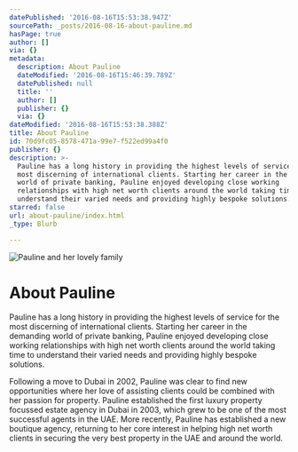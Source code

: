 ```yaml
---
datePublished: '2016-08-16T15:53:38.947Z'
sourcePath: _posts/2016-08-16-about-pauline.md
hasPage: true
author: []
via: {}
metadata:
  description: About Pauline
  dateModified: '2016-08-16T15:46:39.789Z'
  datePublished: null
  title: ''
  author: []
  publisher: {}
  via: {}
dateModified: '2016-08-16T15:53:38.388Z'
title: About Pauline
id: 70d9fc05-8578-471a-99e7-f522ed99a4f0
publisher: {}
description: >-
  Pauline has a long history in providing the highest levels of service for the
  most discerning of international clients. Starting her career in the demanding
  world of private banking, Pauline enjoyed developing close working
  relationships with high net worth clients around the world taking time to
  understand their varied needs and providing highly bespoke solutions.
starred: false
url: about-pauline/index.html
_type: Blurb

---
```

![Pauline and her lovely family](https://the-grid-user-content.s3-us-west-2.amazonaws.com/6d393dab-0c2b-4827-a416-a4c429b68e88.jpg)

# About Pauline

Pauline has a long history in providing the highest levels of service for the most discerning of international clients. Starting her career in the demanding world of private banking, Pauline enjoyed developing close working relationships with high net worth clients around the world taking time to understand their varied needs and providing highly bespoke solutions.

Following a move to Dubai in 2002, Pauline was clear to find new opportunities where her love of assisting clients could be combined with her passion for property. Pauline established the first luxury property focussed estate agency in Dubai in 2003, which grew to be one of the most successful agents in the UAE. More recently, Pauline has established a new boutique agency, returning to her core interest in helping high net worth clients in securing the very best property in the UAE and around the world.